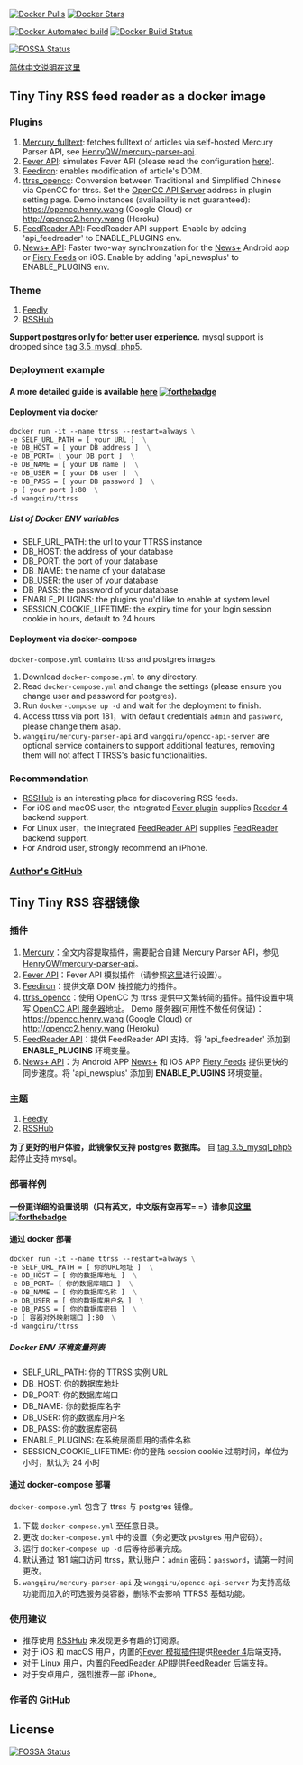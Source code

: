 [![Docker Pulls](https://img.shields.io/docker/pulls/wangqiru/ttrss.svg)](https://hub.docker.com/r/wangqiru/ttrss)
[![Docker Stars](https://img.shields.io/docker/stars/wangqiru/ttrss.svg)](https://hub.docker.com/r/wangqiru/ttrss)

[![Docker Automated build](https://img.shields.io/docker/automated/wangqiru/ttrss.svg)](https://hub.docker.com/r/wangqiru/ttrss/builds)
[![Docker Build Status](https://img.shields.io/docker/build/wangqiru/ttrss.svg)](https://hub.docker.com/r/wangqiru/ttrss/builds)

[![FOSSA Status](https://app.fossa.io/api/projects/git%2Bgithub.com%2FHenryQW%2Fdocker-ttrss-plugins.svg?type=shield)](https://app.fossa.io/projects/git%2Bgithub.com%2FHenryQW%2Fdocker-ttrss-plugins?ref=badge_shield)

[简体中文说明在这里](#tiny-tiny-rss-容器镜像)

## Tiny Tiny RSS feed reader as a docker image

### Plugins

1. [Mercury_fulltext](https://github.com/HenryQW/mercury_fulltext): fetches fulltext of articles via self-hosted Mercury Parser API, see [HenryQW/mercury-parser-api](https://github.com/HenryQW/mercury-parser-api).
1. [Fever API](https://github.com/HenryQW/tinytinyrss-fever-plugin): simulates Fever API (please read the configuration [here](https://tt-rss.org/oldforum/viewtopic.php?f=22&t=1981)).
1. [Feediron](https://github.com/feediron/ttrss_plugin-feediron): enables modification of article's DOM.
1. [ttrss_opencc](https://github.com/HenryQW/ttrss_opencc): Conversion between Traditional and Simplified Chinese via OpenCC for ttrss. Set the [OpenCC API Server](https://github.com/HenryQW/OpenCC.henry.wang) address in plugin setting page. Demo instances (availability is not guaranteed): https://opencc.henry.wang (Google Cloud) or http://opencc2.henry.wang (Heroku)
1. [FeedReader API](https://github.com/jangernert/FeedReader/tree/master/data/tt-rss-feedreader-plugin): FeedReader API support. Enable by adding 'api_feedreader' to ENABLE_PLUGINS env.
1. [News+ API](https://github.com/voidstern/tt-rss-newsplus-plugin/): Faster two-way synchronzation for the [News+](http://github.com/noinnion/newsplus/) Android app or [Fiery Feeds](http://cocoacake.net/apps/fiery/) on iOS. Enable by adding 'api_newsplus' to ENABLE_PLUGINS env.

### Theme

1. [Feedly](https://github.com/levito/tt-rss-feedly-theme)
1. [RSSHub](https://github.com/DIYgod/ttrss-theme-rsshub)

**Support postgres only for better user experience.** mysql support is dropped since [tag 3.5_mysql_php5](https://github.com/HenryQW/docker-ttrss-plugins/tree/3.5_mysql_php5).

### Deployment example

#### A more detailed guide is available [here](https://henry.wang/2018/04/25/ttrss-docker-plugins-guide.html) [![forthebadge](https://forthebadge.com/images/badges/check-it-out.svg)](https://henry.wang/2018/04/25/ttrss-docker-plugins-guide.html)

#### Deployment via docker

```dockerfile
docker run -it --name ttrss --restart=always \
-e SELF_URL_PATH = [ your URL ]  \
-e DB_HOST = [ your DB address ]  \
-e DB_PORT= [ your DB port ]  \
-e DB_NAME = [ your DB name ]  \
-e DB_USER = [ your DB user ]  \
-e DB_PASS = [ your DB password ]  \
-p [ your port ]:80  \
-d wangqiru/ttrss
```

##### List of Docker ENV variables

* SELF_URL_PATH: the url to your TTRSS instance
* DB_HOST: the address of your database
* DB_PORT: the port of your database
* DB_NAME: the name of your database
* DB_USER: the user of your database
* DB_PASS: the password of your database
* ENABLE_PLUGINS: the plugins you'd like to enable at system level
* SESSION_COOKIE_LIFETIME: the expiry time for your login session cookie in hours, default to 24 hours

#### Deployment via docker-compose

`docker-compose.yml` contains ttrss and postgres images.

1. Download `docker-compose.yml` to any directory.
1. Read `docker-compose.yml` and change the settings (please ensure you change user and password for postgres).
1. Run `docker-compose up -d` and wait for the deployment to finish.
1. Access ttrss via port 181，with default credentials `admin` and `password`, please change them asap.
1. `wangqiru/mercury-parser-api` and `wangqiru/opencc-api-server` are optional service containers to support additional features, removing them will not affect TTRSS's basic functionalities.

### Recommendation

* [RSSHub](https://docs.rsshub.app/en/) is an interesting place for discovering RSS feeds.
* For iOS and macOS user, the integrated [Fever plugin](https://github.com/HenryQW/tinytinyrss-fever-plugin) supplies [Reeder 4](http://reederapp.com/) backend support.
* For Linux user，the integrated [FeedReader API](https://github.com/jangernert/FeedReader/tree/master/data/tt-rss-feedreader-plugin) supplies [FeedReader](https://jangernert.github.io/FeedReader/) backend support.
* For Android user, strongly recommend an iPhone.

### [Author's GitHub](https://github.com/HenryQW/docker-ttrss-plugins)

## Tiny Tiny RSS 容器镜像

### 插件

1. [Mercury](https://github.com/HenryQW/mercury_fulltext)：全文内容提取插件，需要配合自建 Mercury Parser API，参见[HenryQW/mercury-parser-api](https://github.com/HenryQW/mercury-parser-api)。
1. [Fever API](https://github.com/HenryQW/tinytinyrss-fever-plugin)：Fever API 模拟插件（请参照[这里](https://tt-rss。org/oldforum/viewtopic。php?f=22&t=1981)进行设置）。
1. [Feediron](https://github.com/feediron/ttrss_plugin-feediron)：提供文章 DOM 操控能力的插件。
1. [ttrss_opencc](https://github.com/HenryQW/ttrss_opencc)：使用 OpenCC 为 ttrss 提供中文繁转简的插件。插件设置中填写 [OpenCC API 服务器](https://github.com/HenryQW/OpenCC.henry.wang)地址。 Demo 服务器(可用性不做任何保证)：https://opencc.henry.wang (Google Cloud) or http://opencc2.henry.wang (Heroku)
1. [FeedReader API](https://github.com/jangernert/FeedReader/tree/master/data/tt-rss-feedreader-plugin)：提供 FeedReader API 支持。将 'api_feedreader' 添加到 **ENABLE_PLUGINS** 环境变量。
1. [News+ API](https://github.com/voidstern/tt-rss-newsplus-plugin/)：为 Android APP [News+](http://github.com/noinnion/newsplus/) 和 iOS APP [Fiery Feeds](http://cocoacake.net/apps/fiery/) 提供更快的同步速度。将 'api_newsplus' 添加到 **ENABLE_PLUGINS** 环境变量。

### 主题

1. [Feedly](https://github.com/levito/tt-rss-feedly-theme)
1. [RSSHub](https://github.com/DIYgod/ttrss-theme-rsshub)

**为了更好的用户体验，此镜像仅支持 postgres 数据库。** 自 [tag 3.5_mysql_php5](https://github.com/HenryQW/docker-ttrss-plugins/tree/3.5_mysql_php5) 起停止支持 mysql。

### 部署样例

#### 一份更详细的设置说明（只有英文，中文版有空再写= =）请参见[这里](https://henry.wang/2018/04/25/ttrss-docker-plugins-guide.html) [![forthebadge](https://forthebadge.com/images/badges/check-it-out.svg)](https://henry.wang/2018/04/25/ttrss-docker-plugins-guide.html)

#### 通过 docker 部署

```dockerfile
docker run -it --name ttrss --restart=always \
-e SELF_URL_PATH = [ 你的URL地址 ]  \
-e DB_HOST = [ 你的数据库地址 ]  \
-e DB_PORT= [ 你的数据库端口 ]  \
-e DB_NAME = [ 你的数据库名称 ]  \
-e DB_USER = [ 你的数据库用户名 ]  \
-e DB_PASS = [ 你的数据库密码 ]  \
-p [ 容器对外映射端口 ]:80  \
-d wangqiru/ttrss
```

##### Docker ENV 环境变量列表

* SELF_URL_PATH: 你的 TTRSS 实例 URL
* DB_HOST: 你的数据库地址
* DB_PORT: 你的数据库端口
* DB_NAME: 你的数据库名字
* DB_USER: 你的数据库用户名
* DB_PASS: 你的数据库密码
* ENABLE_PLUGINS: 在系统层面启用的插件名称
* SESSION_COOKIE_LIFETIME: 你的登陆 session cookie 过期时间，单位为小时，默认为 24 小时

#### 通过 docker-compose 部署

`docker-compose.yml` 包含了 ttrss 与 postgres 镜像。

1. 下载 `docker-compose.yml` 至任意目录。
1. 更改 `docker-compose.yml` 中的设置（务必更改 postgres 用户密码）。
1. 运行 `docker-compose up -d` 后等待部署完成。
1. 默认通过 181 端口访问 ttrss，默认账户：`admin` 密码：`password`，请第一时间更改。
1. `wangqiru/mercury-parser-api` 及 `wangqiru/opencc-api-server` 为支持高级功能而加入的可选服务类容器，删除不会影响 TTRSS 基础功能。

### 使用建议

* 推荐使用 [RSSHub](https://docs。rsshub。app/) 来发现更多有趣的订阅源。
* 对于 iOS 和 macOS 用户，内置的[Fever 模拟插件](https://github.com/HenryQW/tinytinyrss-fever-plugin)提供[Reeder 4](http://reederapp.com/)后端支持。
* 对于 Linux 用户，内置的[FeedReader API](https://github.com/jangernert/FeedReader/tree/master/data/tt-rss-feedreader-plugin)提供[FeedReader](https://jangernert.github.io/FeedReader/) 后端支持。
* 对于安卓用户，强烈推荐一部 iPhone。

### [作者的 GitHub](https://github.com/HenryQW/docker-ttrss-plugins)

## License

[![FOSSA Status](https://app.fossa.io/api/projects/git%2Bgithub.com%2FHenryQW%2Fdocker-ttrss-plugins.svg?type=large)](https://app.fossa.io/projects/git%2Bgithub.com%2FHenryQW%2Fdocker-ttrss-plugins?ref=badge_large)
